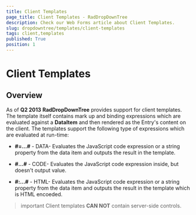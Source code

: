 ```yaml
---
title: Client Templates
page_title: Client Templates - RadDropDownTree
description: Check our Web Forms article about Client Templates.
slug: dropdowntree/templates/client-templates
tags: client,templates
published: True
position: 1
---
```


# Client Templates



## Overview

As of **Q2 2013** **RadDropDownTree** provides support for client templates. The template itself contains mark up and binding expressions which are evaluated against a **DataItem** and then rendered as the Entry's content on the client. The templates support the following type of expressions which are evaluated at run-time:

* **#=...#** - DATA- Evaluates the JavaScript code expression or a string property from the data item and outputs the result in the template.

* **#...#** - CODE- Evaluates the JavaScript code expression inside, but doesn't output value.

* **#:...#** - HTML- Evaluates the JavaScript code expression or a string property from the data item and outputs the result in the template which is HTML encoeded.

>important Client templates **CAN NOT** contain server-side controls.
>


## 

## 

